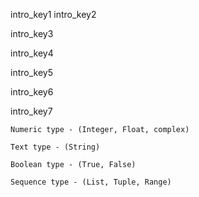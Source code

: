 intro_key1
intro_key2



intro_key3


intro_key4



intro_key5


intro_key6


intro_key7
```
Numeric type - (Integer, Float, complex)

Text type - (String)

Boolean type - (True, False)

Sequence type - (List, Tuple, Range)
```
